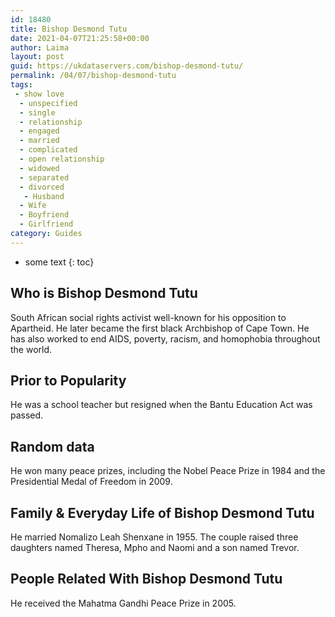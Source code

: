 ```yaml
---
id: 18480
title: Bishop Desmond Tutu
date: 2021-04-07T21:25:58+00:00
author: Laima
layout: post
guid: https://ukdataservers.com/bishop-desmond-tutu/
permalink: /04/07/bishop-desmond-tutu
tags:
 - show love
  - unspecified
  - single
  - relationship
  - engaged
  - married
  - complicated
  - open relationship
  - widowed
  - separated
  - divorced
   - Husband
  - Wife
  - Boyfriend
  - Girlfriend
category: Guides
---
```


* some text
{: toc}


## Who is Bishop Desmond Tutu
                  
                  
                  
South African social rights activist well-known for his opposition to Apartheid. He later became the first black Archbishop of Cape Town. He has also worked to end AIDS, poverty, racism, and homophobia throughout the world.
                  
              
            
              
            
                
                
                
## Prior to Popularity
                  
                  
                  
He was a school teacher but resigned when the Bantu Education Act was passed.
                  
              
            
              
            
                
                
                
## Random data
                  
                  
                  
He won many peace prizes, including the Nobel Peace Prize in 1984 and the Presidential Medal of Freedom in 2009.
                  
              
            
              
            
                
                
                
## Family & Everyday Life of Bishop Desmond Tutu
                  
                  
                  
He married Nomalizo Leah Shenxane in 1955. The couple raised three daughters named Theresa, Mpho and Naomi and a son named Trevor.
                  
              
            
              
            
                
                
                
## People Related With Bishop Desmond Tutu
                  
                  
                  
He received the Mahatma Gandhi Peace Prize in 2005.
                  
              
            
              
            
                
              
            
              
              
            
            
              
            
          
          
          
